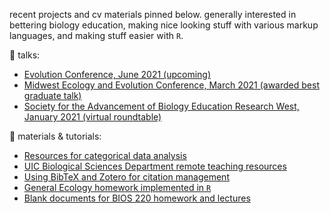 recent projects and cv materials pinned below. generally interested in bettering biology education, making nice looking stuff with various markup languages, and making stuff easier with `R`. 

:lips: talks: 
+ [Evolution Conference, June 2021 (upcoming)](https://github.com/ledelaney/06-21-Evolution)
+ [Midwest Ecology and Evolution Conference, March 2021 (awarded best graduate talk)](https://github.com/ledelaney/03-21-MEEC)
+ [Society for the Advancement of Biology Education Research West, January 2021 (virtual roundtable)](https://github.com/ledelaney/01-21-SABERwest)

:open_book: materials & tutorials:
+ [Resources for categorical data analysis](https://github.com/ledelaney/analyzing-ur-categorical-data)
+ [UIC Biological Sciences Department remote teaching resources](https://github.com/ledelaney/cb-materials)
+ [Using BibTeX and Zotero for citation management](https://github.com/ledelaney/BibTeXforBrownLab)
+ [General Ecology homework implemented in `R`](https://github.com/ledelaney/GeneralEcologyMaterials)
+ [Blank documents for BIOS 220 homework and lectures](https://github.com/ledelaney/Genetics220)
